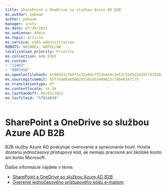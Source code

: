 ```yaml
---
title: SharePoint a OneDrive so službou Azure AD B2B
ms.author: pebaum
author: pebaum
manager: scotv
ms.date: 07/26/2021
ms.audience: Admin
ms.topic: article
ms.service: o365-administration
ROBOTS: NOINDEX, NOFOLLOW
localization_priority: Priority
ms.collection: Adm_O365
ms.custom:
- "12463"
- "9007456"
ms.openlocfilehash: ec88343cf60f1e32a8dc7313b444c2e53c53d5d1424274355b4c96042f0dc629
ms.sourcegitcommit: b5f7da89a650d2915dc652449623c78be6247175
ms.translationtype: HT
ms.contentlocale: sk-SK
ms.lasthandoff: 08/05/2021
ms.locfileid: "57814030"
---
```

# <a name="sharepoint-and-onedrive-integration-with-azure-ad-b2b"></a>SharePoint a OneDrive so službou Azure AD B2B

B2B služby Azure AD poskytuje overovanie a spravovanie hostí. Hostia dostanú jednočasový prístupový kód, ak nemajú pracovné ani školské konto ani konto Microsoft.

Ďalšie informácie nájdete v téme: 

- [SharePoint a OneDrive so službou Azure AD B2B](/sharepoint/sharepoint-azureb2b-integration)
- [Overenie jednočasového prístupového kódu e-mailom](/azure/active-directory/external-identities/one-time-passcode)

